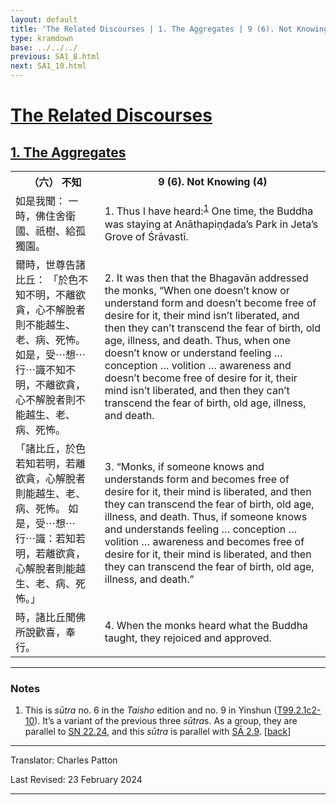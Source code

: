 ```yaml
---
layout: default
title: 'The Related Discourses | 1. The Aggregates | 9 (6). Not Knowing (4)'
type: kramdown
base: ../../../
previous: SA1_8.html
next: SA1_10.html
---
```


<h1><a href='(../index.html)'>The Related Discourses</a></h1>
<h2><a href='index.html'>1. The Aggregates</a></h2>

<table class="trans">
  <th class='ch'>（六） 不知</th>
  <th class='en'>9 (6). Not Knowing (4)</th>
  <tr>
    <td title='t99.2.1c2'>如是我聞： 一時，佛住舍衛國、祇樹、給孤獨園。</td>
    <td id='p1'>1. Thus I have heard:<sup id="ref1"><a href="#n1">1</a></sup> One time, the Buddha was staying at Anāthapiṇḍada’s Park in Jeta’s Grove of Śrāvastī.</td>
  </tr>
  <tr>
    <td title='t99.2.1c3'>爾時，世尊告諸比丘： 「於色不知不明，不離欲貪，心不解脫者則不能越生、老、病、死怖。 如是，受⋯想⋯行⋯識不知不明，不離欲貪，心不解脫者則不能越生、老、病、死怖。</td>
    <td id='p2'>2. It was then that the Bhagavān addressed the monks, “When one doesn’t know or understand form and doesn’t become free of desire for it, their mind isn’t liberated, and then they can’t transcend the fear of birth, old age, illness, and death. Thus, when one doesn’t know or understand feeling … conception … volition … awareness and doesn’t become free of desire for it, their mind isn’t liberated, and then they can’t transcend the fear of birth, old age, illness, and death.</td>
  </tr>
  <tr>
    <td title='t99.2.1c6'>「諸比丘，於色若知若明，若離欲貪，心解脫者則能越生、老、病、死怖。 如是，受⋯想⋯行⋯識：若知若明，若離欲貪，心解脫者則能越生、老、病、死怖。」</td>
    <td id='p3'>3. “Monks, if someone knows and understands form and becomes free of desire for it, their mind is liberated, and then they can transcend the fear of birth, old age, illness, and death. Thus, if someone knows and understands feeling … conception … volition … awareness and becomes free of desire for it, their mind is liberated, and then they can transcend the fear of birth, old age, illness, and death.”</td>
  </tr>
  <tr>
    <td title='t99.2.1c10'>時，諸比丘聞佛所說歡喜，奉行。</td>
    <td id='p4'>4. When the monks heard what the Buddha taught, they rejoiced and approved.</td>
  </tr>
</table>

<hr/>

<h3 id="notes">Notes</h3>

<ol>
<li id="n1">This is <em>sūtra</em> no. 6 in the <cite>Taisho</cite> edition and no. 9 in Yinshun (<a href="https://cbetaonline.dila.edu.tw/zh/T02n0099_p0001c02" target="_blank">T99.2.1c2-10</a>). It’s a variant of the previous three <em>sūtra</em>s. As a group, they are parallel to <a href="https://suttacentral.net/sn22.24" target="_blank">SN 22.24</a>, and this <em>sūtra</em> is parallel with <a href="../02/SA2_9.html" target="_blank">SĀ 2.9</a>. [<a href="#ref1">back</a>]</li>
</ol>
<hr/>

<p class="translator">Translator: Charles Patton</p>
<p class='revised'>Last Revised: 23 February 2024</p>

<hr/>
